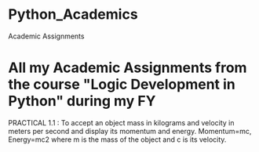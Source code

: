 # Python_Academics
Academic Assignments

# All my Academic Assignments from the course "Logic Development in Python" during my FY

PRACTICAL 1.1 : To accept an object mass in kilograms and velocity in meters per second and display its momentum and energy. Momentum=mc, Energy=mc2 where m is the mass of the object and c is its velocity.
